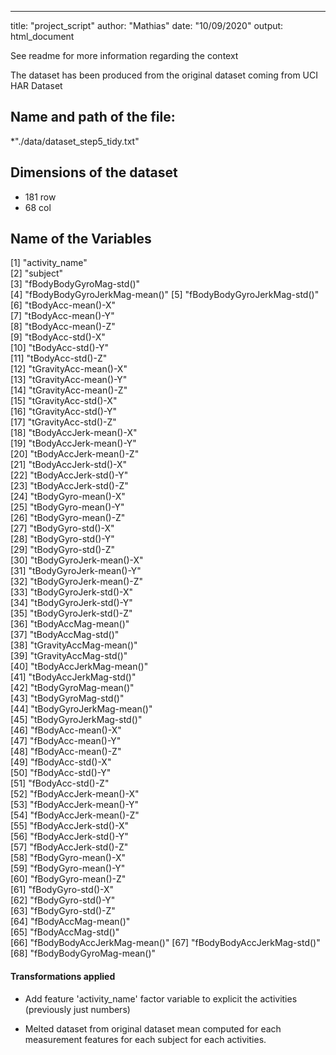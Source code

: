---
title: "project_script"
author: "Mathias"
date: "10/09/2020"
output: html_document



See readme for more information regarding the context 

The dataset has been produced from the original dataset coming from UCI HAR Dataset

## Name and path of the file:

*"./data/dataset_step5_tidy.txt"

## Dimensions of the dataset

* 181 row 
* 68 col


## Name of the Variables

   [1] "activity_name"              
   [2] "subject"                    
   [3] "fBodyBodyGyroMag-std()"     
   [4] "fBodyBodyGyroJerkMag-mean()"
   [5] "fBodyBodyGyroJerkMag-std()" 
   [6] "tBodyAcc-mean()-X"          
   [7] "tBodyAcc-mean()-Y"          
   [8] "tBodyAcc-mean()-Z"          
   [9] "tBodyAcc-std()-X"           
  [10] "tBodyAcc-std()-Y"           
  [11] "tBodyAcc-std()-Z"           
  [12] "tGravityAcc-mean()-X"       
  [13] "tGravityAcc-mean()-Y"       
  [14] "tGravityAcc-mean()-Z"       
  [15] "tGravityAcc-std()-X"        
  [16] "tGravityAcc-std()-Y"        
  [17] "tGravityAcc-std()-Z"        
  [18] "tBodyAccJerk-mean()-X"      
  [19] "tBodyAccJerk-mean()-Y"      
  [20] "tBodyAccJerk-mean()-Z"      
  [21] "tBodyAccJerk-std()-X"       
  [22] "tBodyAccJerk-std()-Y"       
  [23] "tBodyAccJerk-std()-Z"       
  [24] "tBodyGyro-mean()-X"         
  [25] "tBodyGyro-mean()-Y"         
  [26] "tBodyGyro-mean()-Z"         
  [27] "tBodyGyro-std()-X"          
  [28] "tBodyGyro-std()-Y"          
  [29] "tBodyGyro-std()-Z"          
  [30] "tBodyGyroJerk-mean()-X"     
  [31] "tBodyGyroJerk-mean()-Y"     
  [32] "tBodyGyroJerk-mean()-Z"     
  [33] "tBodyGyroJerk-std()-X"      
  [34] "tBodyGyroJerk-std()-Y"      
  [35] "tBodyGyroJerk-std()-Z"      
  [36] "tBodyAccMag-mean()"         
  [37] "tBodyAccMag-std()"          
  [38] "tGravityAccMag-mean()"      
  [39] "tGravityAccMag-std()"       
  [40] "tBodyAccJerkMag-mean()"     
  [41] "tBodyAccJerkMag-std()"      
  [42] "tBodyGyroMag-mean()"        
  [43] "tBodyGyroMag-std()"         
  [44] "tBodyGyroJerkMag-mean()"    
  [45] "tBodyGyroJerkMag-std()"     
  [46] "fBodyAcc-mean()-X"          
  [47] "fBodyAcc-mean()-Y"          
  [48] "fBodyAcc-mean()-Z"          
  [49] "fBodyAcc-std()-X"           
  [50] "fBodyAcc-std()-Y"           
  [51] "fBodyAcc-std()-Z"           
  [52] "fBodyAccJerk-mean()-X"      
  [53] "fBodyAccJerk-mean()-Y"      
  [54] "fBodyAccJerk-mean()-Z"      
  [55] "fBodyAccJerk-std()-X"       
  [56] "fBodyAccJerk-std()-Y"       
  [57] "fBodyAccJerk-std()-Z"       
  [58] "fBodyGyro-mean()-X"         
  [59] "fBodyGyro-mean()-Y"         
  [60] "fBodyGyro-mean()-Z"         
  [61] "fBodyGyro-std()-X"          
  [62] "fBodyGyro-std()-Y"          
  [63] "fBodyGyro-std()-Z"          
  [64] "fBodyAccMag-mean()"         
  [65] "fBodyAccMag-std()"          
  [66] "fBodyBodyAccJerkMag-mean()" 
  [67] "fBodyBodyAccJerkMag-std()"  
  [68] "fBodyBodyGyroMag-mean()"  

#### Transformations applied

* Add feature 'activity_name' factor variable to explicit the activities (previously just numbers)

* Melted dataset from original dataset mean computed for each measurement features for each subject for each activities.